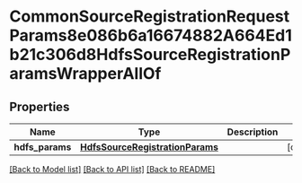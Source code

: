 # CommonSourceRegistrationRequestParams8e086b6a16674882A664Ed1b21c306d8HdfsSourceRegistrationParamsWrapperAllOf


## Properties
Name | Type | Description | Notes
------------ | ------------- | ------------- | -------------
**hdfs_params** | [**HdfsSourceRegistrationParams**](HdfsSourceRegistrationParams.md) |  | [optional] 

[[Back to Model list]](../README.md#documentation-for-models) [[Back to API list]](../README.md#documentation-for-api-endpoints) [[Back to README]](../README.md)


